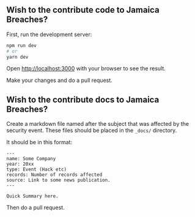 ## Wish to the contribute code to Jamaica Breaches?

First, run the development server:

```bash
npm run dev
# or
yarn dev
```

Open [http://localhost:3000](http://localhost:3000) with your browser to see the result.

Make your changes and do a pull request.

## Wish to the contribute docs to Jamaica Breaches?

Create a markdown file named after the subject that was affected by the security event. These files should be placed in the `_docs/` directory. 

It should be in this format:

```
---
name: Some Company
year: 20xx
type: Event (Hack etc)
records: Number of records affected
source: Link to some news publication.
---

Quick Summary here.
```

Then do a pull request.
